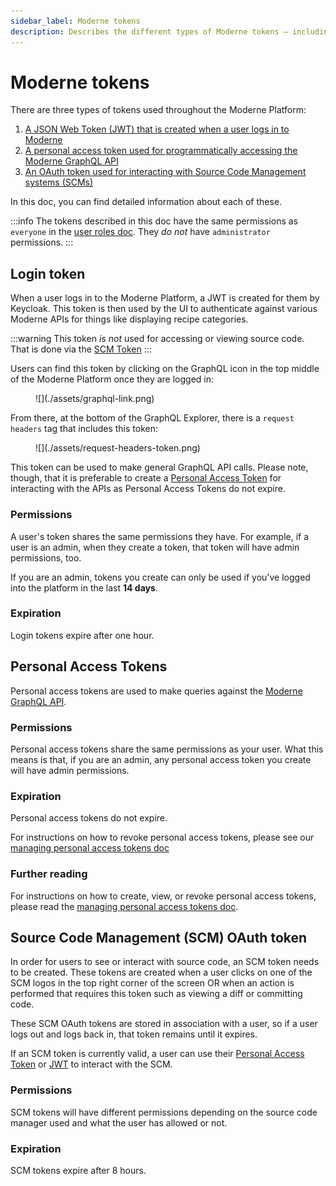 ```yaml
---
sidebar_label: Moderne tokens
description: Describes the different types of Moderne tokens – including how to create them and where they're used.
---
```


# Moderne tokens

There are three types of tokens used throughout the Moderne Platform:

1. [A JSON Web Token (JWT) that is created when a user logs in to Moderne](#login-token)
2. [A personal access token used for programmatically accessing the Moderne GraphQL API](#personal-access-tokens)
3. [An OAuth token used for interacting with Source Code Management systems (SCMs)](#source-code-management-scm-oauth-token)

In this doc, you can find detailed information about each of these.

:::info
The tokens described in this doc have the same permissions as `everyone` in the [user roles doc](../../../administrator-documentation/moderne-platform/references/user-roles.md). They _do not_ have `administrator` permissions.
:::

## Login token

When a user logs in to the Moderne Platform, a JWT is created for them by Keycloak. This token is then used by the UI to authenticate against various Moderne APIs for things like displaying recipe categories.

:::warning
This token _is not_ used for accessing or viewing source code. That is done via the [SCM Token](#source-code-management-scm-oauth-token)
:::

Users can find this token by clicking on the GraphQL icon in the top middle of the Moderne Platform once they are logged in:

<figure>
  ![](./assets/graphql-link.png)
</figure>

From there, at the bottom of the GraphQL Explorer, there is a `request headers` tag that includes this token:

<figure>
  ![](./assets/request-headers-token.png)
</figure>

This token can be used to make general GraphQL API calls. Please note, though, that it is preferable to create a [Personal Access Token](#personal-access-tokens) for interacting with the APIs as Personal Access Tokens do not expire.

### Permissions

A user's token shares the same permissions they have. For example, if a user is an admin, when they create a token, that token will have admin permissions, too.

If you are an admin, tokens you create can only be used if you've logged into the platform in the last **14 days**.

### Expiration

Login tokens expire after one hour.

## Personal Access Tokens

Personal access tokens are used to make queries against the [Moderne GraphQL API](https://api.app.moderne.io/).

### Permissions

Personal access tokens share the same permissions as your user. What this means is that, if you are an admin, any personal access token you create will have admin permissions.

### Expiration

Personal access tokens do not expire.

For instructions on how to revoke personal access tokens, please see our [managing personal access tokens doc](../how-to-guides/create-api-access-tokens.md#how-to-revoke-an-access-token)

### Further reading

For instructions on how to create, view, or revoke personal access tokens, please read the [managing personal access tokens doc](../how-to-guides/create-api-access-tokens.md).

## Source Code Management (SCM) OAuth token

In order for users to see or interact with source code, an SCM token needs to be created. These tokens are created when a user clicks on one of the SCM logos in the top right corner of the screen OR when an action is performed that requires this token such as viewing a diff or committing code.

These SCM OAuth tokens are stored in association with a user, so if a user logs out and logs back in, that token remains until it expires.

If an SCM token is currently valid, a user can use their [Personal Access Token](#personal-access-tokens) or [JWT](#login-token) to interact with the SCM.

### Permissions

SCM tokens will have different permissions depending on the source code manager used and what the user has allowed or not.

### Expiration

SCM tokens expire after 8 hours.

